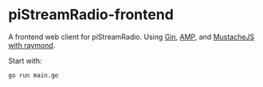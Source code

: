 # piStreamRadio-frontend
A frontend web client for piStreamRadio. Using [Gin](https://github.com/gin-gonic/gin), [AMP](https://github.com/ampproject/amphtml), and [MustacheJS with raymond](https://github.com/aymerick/raymond).

Start with:

```
go run main.go
```
